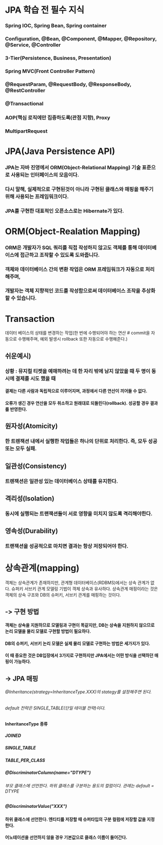 # JPA 학습 전 필수 지식
### Spring IOC, Spring Bean, Spring container
### Configuration, @Bean, @Component, @Mapper, @Repository, @Service, @Controller
### 3-Tier(Persistence, Business, Presentation)
### Spring MVC(Front Controller Pattern)
### @RequestParam, @RequestBody, @ResponseBody, @RestController
### @Transactional
### AOP(핵심 로직에만 집중하도록(관점 지향), Proxy
### MultipartRequest




# JPA(Java Persistence API)
### JPA는 자바 진영에서 ORM(Object-Relational Mapping) 기술 표준으로 사용되는 인터페이스의 모음이다. 
### 다시 말해, 실제적으로 구현된것이 아니라 구현된 클래스와 매핑을 해주기 위해 사용되는 프레임워크이다. 
### JPA를 구현한 대표적인 오픈소스로는 Hibernate가 있다.

# ORM(Object-Realation Mapping)
### ORM은 개발자가 SQL 쿼리를 직접 작성하지 않고도 객체를 통해 데이터베이스에 접근하고 조작할 수 있도록 도와줍니다. 
### 객체와 데이터베이스 간의 변환 작업은 ORM 프레임워크가 자동으로 처리해주며, 
### 개발자는 객체 지향적인 코드를 작성함으로써 데이터베이스 조작을 추상화할 수 있습니다.




# Transaction
데이터 베이스의 상태를 변경하는 작업(한 번에 수행되어야 하는 연산 # commit을 자동으로 수행해주며, 예외 발생시 rollback 또한 자동으로 수행해준다.)

## 쉬운예시)
### 상황 : 뮤지컬 티켓을 예매하려는 데 한 자리 밖에 남지 않았을 때 두 명이 동시에 결제를 시도 했을 때
#### 결제는 다른 사람과 독립적으로 이루어지며, 과정에서 다른 연산이 끼어들 수 없다.
#### 오류가 생긴 경우 연산을 모두 취소하고 원래대로 되돌린다(rollback). 성공할 경우 결과를 반영한다.



## 원자성(Atomicity)
### 한 트렌잭션 내에서 실행한 작업들은 하나의 단위로 처리한다. 즉, 모두 성공 또는 모두 실패.

## 일관성(Consistency)
### 트렌잭션은 일관성 있는 데이터베이스 상태를 유지한다.

## 격리성(Isolation)
### 동시에 실행되는 트랜잭션들이 서로 영향을 미치지 않도록 격리해야한다.

## 영속성(Durability)
### 트랜잭션을 성공적으로 마치면 결과는 항상 저장되어야 한다.


# 상속관계(mapping)
객체는 상속관계가 존재하지만, 관계형 데이터베이스(RDBMS)에서는 상속 관계가 없다.
슈퍼키 서브키 관계 모델링 기법이 객체 상속과 유사하다.
상속관계 매핑이라는 것은 객체의 상속 구조와 DB의 슈퍼키, 서브키 관계를 매핑하는 것이다.

## -> 구현 방법
#### 객체는 상속을 지원하므로 모델링과 구현이 똑같지만, DB는 상속을 지원하지 않으므로 논리 모델을 물리 모델로 구현할 방법이 필요하다.
#### DB의 슈퍼키, 서브키 논리 모델은 실제 물리 모델로 구현하는 방법은 세가지가 있다.
#### 이 때 중요한 것은 DB입장에서 3가지로 구현하지만 JPA에서는 어떤 방식을 선택하던 매핑이 가능하다.
## -> JPA 매핑 
###### @Inheritance(strategy=InheritanceType.XXX)의 stategy를 설정해주면 된다.
###### default 전략은 SINGLE_TABLE(단일 테이블 전략)이다.
#### InheritanceType 종류
##### JOINED
##### SINGLE_TABLE
##### TABLE_PER_CLASS

##### @DiscriminatorColumn(name="DTYPE")
###### 부모 클래스에 선언한다. 하위 클래스를 구분하는 용도의 컬럼이다. 관례는 default = DTYPE
##### @DiscriminatorValue("XXX")
#### 하위 클래스에 선언한다. 엔티티를 저장할 때 슈퍼타입의 구분 컬럼에 저장할 값을 지정한다.
#### 어노테이션을 선언하지 않을 경우 기본값으로 클래스 이름이 들어간다.
